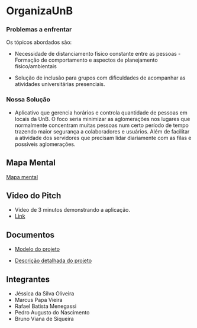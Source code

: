 # OrganizaUnB

### Problemas a enfrentar

Os tópicos abordados são:

- Necessidade de distanciamento físico constante entre as pessoas - Formação de comportamento e aspectos de planejamento físico/ambientais

- Solução de inclusão para grupos com dificuldades de acompanhar as atividades universitárias presenciais.

### Nossa Solução

- Aplicativo que gerencia horários e controla quantidade de pessoas em locais
da UnB. O foco seria minimizar as aglomerações nos lugares que normalmente concentram
muitas pessoas num certo período de tempo trazendo maior segurança a colaboradores e
usuários. Além de facilitar a atividade dos servidores que precisam lidar diariamente com as
filas e possíveis aglomerações.

## Mapa Mental

[Mapa mental](mapa_mental)

## Video do Pitch

- Video de 3 minutos demonstrando a aplicação.
- [Link]()

## Documentos

- [Modelo do projeto](modelo_projeto.pdf)

- [Descrição detalhada do projeto](OrganizaUnB-detalhamento_solução)

## Integrantes

- Jéssica da Silva Oliveira 
- Marcus Papa Vieira
- Rafael Batista Menegassi
- Pedro Augusto do Nascimento
- Bruno Viana de Siqueira
